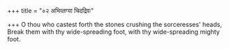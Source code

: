 +++
title = "०२ अभिव्लग्या चिदद्रिवः"

+++
O thou who castest forth the stones crushing the sorceresses' heads,  
     Break them with thy wide-spreading foot, with thy wide-spreading mighty foot.